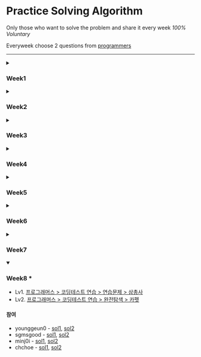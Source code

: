 # Practice Solving Algorithm
Only those who want to solve the problem and share it every week *100% Voluntary*

Everyweek choose 2 questions from [programmers](https://school.programmers.co.kr/)

---
<details>
<summary><H3>Week1</H3></summary>
<div markdown="1">

* Lv1. [프로그래머스 > 코딩테스트 연습 > 완전탐색 > 최소직사각형](https://school.programmers.co.kr/learn/courses/30/lessons/86491)
* Lv2. [프로그래머스 > 코딩테스트 연습 > 2022 KAKAO TECH INTERNSHIP > 두 큐 합 같게 만들기](https://school.programmers.co.kr/learn/courses/30/lessons/118667)

#### 참여

* minj0i - [sol1](./week1/minj0i/2022%EC%B9%B4%EC%B9%B4%EC%98%A4-%EB%91%90%ED%81%90%ED%95%A9%EA%B0%99%EA%B2%8C%EB%A7%8C%EB%93%A4%EA%B8%B0.md)
, [sol2](./week1/minj0i/%EC%99%84%EC%A0%84%ED%83%90%EC%83%89-%EC%B5%9C%EC%86%8C%EC%A7%81%EC%82%AC%EA%B0%81%ED%98%95.md)
* sgmsgood - [sol1](./week1/sgmsgood/2022%EC%B9%B4%EC%B9%B4%EC%98%A4_%EB%91%90%ED%81%90%ED%95%A9%EA%B0%99%EA%B2%8C%EB%A7%8C%EB%93%A4%EA%B8%B0.md)
, [sol2](./week1/sgmsgood/2022%EC%B9%B4%EC%B9%B4%EC%98%A4_%EC%B5%9C%EC%86%8C%EC%A7%81%EC%82%AC%EA%B0%81%ED%98%95.md)
* younggeun0 - [sol1](./week1/younggeun0/question1.md), [sol2](./week1/younggeun0/question2.md)


</div>
</details>

<details>
<summary><H3>Week2</H3></summary>
<div markdown="1">
  
* Lv1. [프로그래머스 > 코딩테스트 연습 > 연습문제 > 약수의 합](https://school.programmers.co.kr/learn/courses/30/lessons/12928)
* Lv2. [프로그래머스 > 코딩테스트 연습 > 연습문제 > 최댓값과 최솟값](https://school.programmers.co.kr/learn/courses/30/lessons/12939)

#### 참여

* minj0i - [sol1](./week2/minj0i/submultiple_sum.md), [sol2](./week2/minj0i/max_min.md)
* sgmsgood - [sol1](./week2/sgmsgood/%EC%97%B0%EC%8A%B5%EB%AC%B8%EC%A0%9C_%EC%95%BD%EC%88%98%EC%9D%98%ED%95%A9.md),
[sol2](./week2/sgmsgood/%EC%97%B0%EC%8A%B5%EB%AC%B8%EC%A0%9C_%EC%B5%9C%EB%8C%93%EA%B0%92%EA%B3%BC%EC%B5%9C%EC%86%9F%EA%B0%92.md)
* younggeun0 - [sol1](./week2/younggeun0/question1.md), [sol2](./week2/younggeun0/question2.md)

</div>
</details>

</div>
</details>

<details>
<summary><H3>Week3</H3></summary>
<div markdown="1">
  
* Lv1. [프로그래머스 > 코딩테스트 연습 > 연습문제 > 정수 제곱근 판별](https://school.programmers.co.kr/learn/courses/30/lessons/12934)
* Lv2. [프로그래머스 > 코딩테스트 연습 > 2022 KAKAO BLIND RECRUITMENT > 양궁대회](https://school.programmers.co.kr/learn/courses/30/lessons/92342)

#### 참여

* younggeun0 - [sol1](./week3/younggeun0/question1.md), [sol2](./week3/younggeun0/question2.md)
* sgmsgood - [sol1](./week3/sgmsgood/연습문제_정수제곱근판별.md), [sol2]()
* minj0i - [sol1](./week3/minj0i/square-root.md)

</div>
</details>

</div>
</details>

<details>
<summary><H3>Week4</H3></summary>
<div markdown="1">

* Lv1. [프로그래머스 > 코딩테스트 연습 > 완전탐색 > 모의고사](https://school.programmers.co.kr/learn/courses/30/lessons/42840)
* Lv2. [프로그래머스 > 코딩테스트 연습 > 연습문제 > 피보나치 수](https://school.programmers.co.kr/learn/courses/30/lessons/12945)

#### 참여

* younggeun0 - [sol1](./week4/younggeun0/question1.md), [sol2](./week4/younggeun0/question2.md)
* sgmsgood - [sol1](./week4/sgmsgood/question1.md), [sol2](./week4/sgmsgood/question2.md)
* minj0i - [sol1](./week4/minj0i/brute-force.md), [sol2](./week4/minj0i/fibonacci.md)

</div>
</details>

</div>
</details>

<details>
<summary><H3>Week5</H3></summary>
<div markdown="1">

* Lv0. [코딩테스트 연습 > 코딩테스트 입문 > 옹알이](https://school.programmers.co.kr/learn/courses/30/lessons/120956)
* Lv1. [프로그래머스 > 코딩테스트 연습 > 월간 코드 챌린지 시즌1 > 3진법 뒤집기](https://school.programmers.co.kr/learn/courses/30/lessons/68935)
* Lv2. [프로그래머스 > 코딩테스트 연습 > summer/winter Coding (2019) > 멀쩡한 사각형](https://school.programmers.co.kr/learn/courses/30/lessons/62048)

#### 참여

* younggeun0 - [sol1](./week5/younggeun0/question1.md), [sol2](./week5/younggeun0/question2.md), [sol3](./week5/younggeun0/question3.md)
* sgmsgood - [sol1](./week5/sgmsgood/question1.md), [sol2](./week5/sgmsgood/question2.md) [sol3](./week5/sgmsgood/question3.md)
* minj0i - [sol1](./week5/minj0i/question1.md), [sol2](./week5/minj0i/question2.md), [sol3](./week5/minj0i/question3.md)
</div>
</details>

<details>
<summary><H3>Week6</H3></summary>
<div markdown="1">

* Lv1. [프로그래머스 > 코딩테스트 연습 > 탐욕법(greedy) > 체육복](https://school.programmers.co.kr/learn/courses/30/lessons/42862)
* Lv2. [프로그래머스 > 코딩테스트 연습 > 월간 코드 챌린지 시즌1 > 이진 변환 반복하기](https://school.programmers.co.kr/learn/courses/30/lessons/70129)

#### 참여

* younggeun0 - [sol1](./week6/younggeun0/question1.md), [sol2](./week6/younggeun0/question2.md)
* sgmsgood - [sol1](./week6/sgmsgood/question1.md), [sol2](./week6/sgmsgood/question2.md)
* minj0i - [sol1](./week6/minj0i/question1.md), [sol2](./week6/minj0i/question2.md)
</div>
</details>

<details>
<summary><H3>Week7</H3></summary>
<div markdown="1">

* Lv1. [프로그래머스 > 코딩테스트 연습 > 월간 코드 챌린지 시즌2 > 음양 더하기](https://school.programmers.co.kr/learn/courses/30/lessons/76501)
* Lv2. [프로그래머스 > 코딩테스트 연습 > 연습문제 > 택배상자](https://school.programmers.co.kr/learn/courses/30/lessons/131704)

#### 참여

* younggeun0 - [sol1](./week7/younggeun0/question1.md), [sol2](./week7/younggeun0/question2.md)
* sgmsgood - [sol1](./week7/sgmsgood/question1.md), [sol2](./week7/sgmsgood/question2.md)
* minj0i - [sol1](./week7/minj0i/question1.md), [sol2](./week7/minj0i/question2.md)
</div>
</details>


<details open>
<summary><H3>Week8 *</H3></summary>
<div markdown="1">

* Lv1. [프로그래머스 > 코딩테스트 연습 > 연습문제 > 삼총사](https://school.programmers.co.kr/learn/courses/30/lessons/131705)
* Lv2. [프로그래머스 > 코딩테스트 연습 > 완전탐색 > 카펫](https://school.programmers.co.kr/learn/courses/30/lessons/42842)

#### 참여

* younggeun0 - [sol1](./week8/younggeun0/question1.md), [sol2](./week8/younggeun0/question2.md)
* sgmsgood - [sol1](./week8/sgmsgood/question1.md), [sol2](./week8/sgmsgood/question2.md)
* minj0i - [sol1](./week8/minj0i/question1.md), [sol2](./week8/minj0i/question2.md)
* chchoe - [sol1](./week8/chchoe/question1.md), [sol2](./week8/chchoe/question2.md)
</div>
</details>

